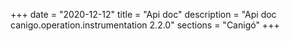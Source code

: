 +++
date        = "2020-12-12"
title       = "Api doc"
description = "Api doc canigo.operation.instrumentation 2.2.0"
sections    = "Canigó"
+++